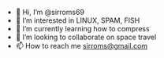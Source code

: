 - 👋 Hi, I’m @sirroms69
- 👀 I’m interested in LINUX, SPAM, FISH
- 🌱 I’m currently learning how to compress
- 💞️ I’m looking to collaborate on space travel
- 📫 How to reach me sirroms@gmail.com

<!---
sirroms69/sirroms69 is a ✨ special ✨ repository because its `README.md` (this file) appears on your GitHub profile.
You can click the Preview link to take a look at your changes.
--->
